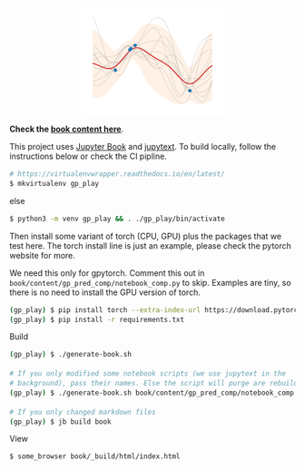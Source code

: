 <p align="center">
  <img src="https://raw.githubusercontent.com/elcorto/gp_playground/main/book/logo.png" width="50%"><br>
</p>

**Check the [book content here](https://elcorto.github.io/gp_playground/root.html)**.

This project uses [Jupyter Book](https://jupyterbook.org) and
[jupytext](https://jupytext.readthedocs.io). To build locally, follow the instructions below or check the CI pipline.

```sh
# https://virtualenvwrapper.readthedocs.io/en/latest/
$ mkvirtualenv gp_play
```

else

```sh
$ python3 -m venv gp_play && . ./gp_play/bin/activate
```

Then install some variant of torch (CPU, GPU) plus the packages that we test
here. The torch install line is just an example, please check the pytorch
website for more.

We need this only for gpytorch. Comment this out in
`book/content/gp_pred_comp/notebook_comp.py` to skip. Examples are tiny, so
there is no need to install the GPU version of torch.

```sh
(gp_play) $ pip install torch --extra-index-url https://download.pytorch.org/whl/cpu
(gp_play) $ pip install -r requirements.txt
```

Build

```sh
(gp_play) $ ./generate-book.sh

# If you only modified some notebook scripts (we use jupytext in the
# background), pass their names. Else the script will purge are rebuild all.
(gp_play) $ ./generate-book.sh book/content/gp_pred_comp/notebook_comp.py

# If you only changed markdown files
(gp_play) $ jb build book
```

View

```sh
$ some_browser book/_build/html/index.html
```
